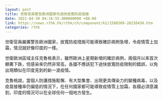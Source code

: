 ```yaml
---
layout: post
title: 世衛官員警告歐洲國家勿過快放寬防疫措施
date: 2021-04-30 04:16:55.000000000 +08:00
link: https://news.rthk.hk/rthk/ch/component/k2/1588509-20210430.htm
categories: rthk
---
```


世衛官員嚴厲警告歐洲國家，放寬防疫措施可能導致確診病例急增，令疫情雪上加霜，情況就好像印度的一樣。

世衛歐洲區域主任克魯格表示，雖然歐洲上星期新增的確診病例，兩個月以來首次顯著下跌，但感染率仍然非常高，各國不應該犯下過快放寬防疫限制的錯誤，以免出現類似在印度見到的新一波疫情。

克魯格說，當個人防護措施鬆懈、有大型集會、出現更具傳染力的變種病毒，以及疫苗接種率仍偏低的情況下，在任何國家都可能導致疫情雪上加霜，各國必須意識到，印度的情況可以在全球任何一個地方發生。
